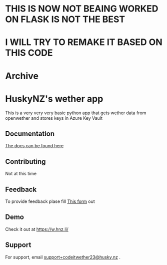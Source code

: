 ##
# THIS IS NOW NOT BEAING WORKED ON FLASK IS NOT THE BEST

# I WILL TRY TO REMAKE IT BASED ON THIS CODE


# Archive

# HuskyNZ's wether app

This is a very very very basic python app that gets wether data from openwether and stores keys in Azure Key Vault




## Documentation

[The docs can be found here ](https://docs.w.hnz.li)



## Contributing

Not at this time



## Feedback
To provide feedback plase fill [This form](https://forms.husky.nz/t/qaRREBpd7xus?sentfrom=1codeitwetherrepo&internal=false&sentto=repo&endbuttonurl=https://w.hnz.li&endbuttonurltxt=HuskyNZ-Wether) out

## Demo

Check it out at https://w.hnz.li/


## Support

For support, email support+codeitwether23@husky.nz .

